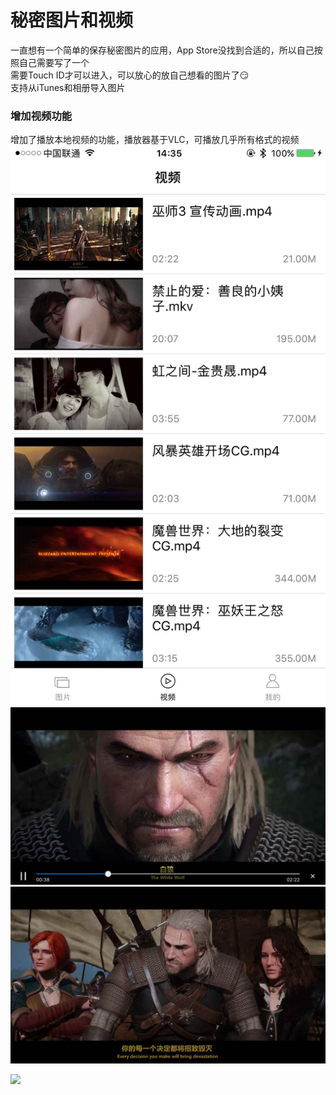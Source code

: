 # 秘密图片和视频
一直想有一个简单的保存秘密图片的应用，App Store没找到合适的，所以自己按照自己需要写了一个<br> 
需要Touch ID才可以进入，可以放心的放自己想看的图片了:smirk:<br>
支持从iTunes和相册导入图片
### 增加视频功能
增加了播放本地视频的功能，播放器基于VLC，可播放几乎所有格式的视频
![](https://raw.githubusercontent.com/misslove1015/DemoPictures/master/Picture1.jpg)
![](https://raw.githubusercontent.com/misslove1015/DemoPictures/master/Picture2.jpg)
![](https://raw.githubusercontent.com/misslove1015/DemoPictures/master/Picture3.jpg)

![](https://raw.githubusercontent.com/misslove1015/DemoPictures/master/Picture.gif)
